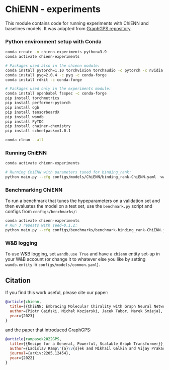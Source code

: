# ChiENN - experiments

This module contains code for running experiments with ChiENN and baselines models. It was adapted from [GraphGPS repository](https://github.com/rampasek/GraphGPS).


### Python environment setup with Conda

```bash
conda create -n chienn-experiments python=3.9
conda activate chienn-experiments

# Packages used also in the chienn module:
conda install pytorch=1.10 torchvision torchaudio -c pytorch -c nvidia
conda install pyg=2.0.4 -c pyg -c conda-forge
conda install rdkit -c conda-forge

# Packages used only in the experiments module:
conda install openbabel fsspec -c conda-forge
pip install torchmetrics
pip install performer-pytorch
pip install ogb
pip install tensorboardX
pip install wandb
pip install PyTDC
pip install chainer-chemistry
pip install schnetpack==1.0.1

conda clean --all
```


### Running ChiENN
```bash
conda activate chienn-experiments

# Running ChiENN with parameters tuned for binding_rank:
python main.py --cfg configs/models/ChiENN/binding_rank-ChiENN.yaml  wandb.use False
```


### Benchmarking ChiENN
To run a benchmark that tunes the hypeparameters on a validation set and then evaluates the model on a test set, use the `benchmark.py` script and configs from `configs/benchmarks/`:
```bash
conda activate chienn-experiments
# Run 3 repeats with seed=0,1,2:
python main.py --cfg configs/benchmarks/benchmark-binding_rank-ChiENN.json  --repeat 3  wandb.use False
```


### W&B logging
To use W&B logging, set `wandb.use True` and have a `chienn` entity set-up in your W&B account (or change it to whatever else you like by setting `wandb.entity` in `configs/models/common.yaml`).


## Citation

If you find this work useful, please cite our paper:
```bibtex
@article{chienn,
  title={{ChiENN: Embracing Molecular Chirality with Graph Neural Networks}}, 
  author={Piotr Gaiński, Michał Koziarski, Jacek Tabor, Marek Śmieja},
  year={2023}
}
```
and the paper that introduced GraphGPS:
```bibtex
@article{rampasek2022GPS,
  title={{Recipe for a General, Powerful, Scalable Graph Transformer}}, 
  author={Ladislav Ramp\'{a}\v{s}ek and Mikhail Galkin and Vijay Prakash Dwivedi and Anh Tuan Luu and Guy Wolf and Dominique Beaini},
  journal={arXiv:2205.12454},
  year={2022}
}
```
